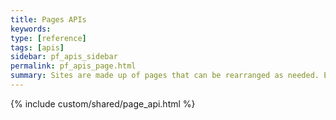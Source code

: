 ```yaml
---
title: Pages APIs
keywords:
type: [reference]
tags: [apis]
sidebar: pf_apis_sidebar
permalink: pf_apis_page.html
summary: Sites are made up of pages that can be rearranged as needed. Each page has a title and a layout. Site owners can hide pages and can also make pages restricted to members of the site. The Pages API provides methods for reading and updating information about the pages for a site.
---
```

{% include custom/shared/page_api.html %}
